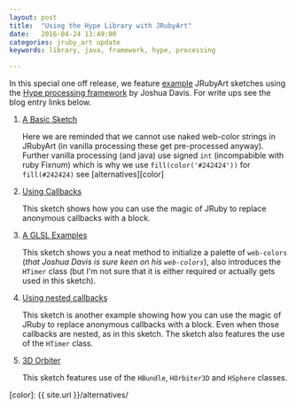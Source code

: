 ```yaml
---
layout: post
title:  "Using the Hype Library with JRubyArt"
date:   2016-04-24 13:49:00
categories: jruby_art update
keywords: library, java, framework, hype, processing

---
```

In this special one off release, we feature [example][] JRubyArt sketches using the [Hype processing framework][] by Joshua Davis. For write ups see the blog entry links below.

1. [A Basic Sketch](http://monkstone.github.io/jruby_art/update/2016/04/18/hype.html)

   Here we are reminded that we cannot use naked web-color strings in JRubyArt (in vanilla processing these get pre-processed anyway). Further vanilla processing (and java) use signed `int` (incompabible with ruby Fixnum) which is why we use `fill(color('#242424'))` for `fill(#242424)` see
   [alternatives][color]
2. [Using Callbacks](http://monkstone.github.io/jruby_art/update/2016/04/20/hype_advanced.html)

   This sketch shows how you can use the magic of JRuby to replace anonymous callbacks with a block.
3. [A GLSL Examples](http://monkstone.github.io/jruby_art/update/2016/04/22/hype_scanlines_glsl.html)

   This sketch shows you a neat method to initialize a palette of `web-colors` (_that Joshua Davis is sure keen on his `web-colors`_), also introduces the `HTimer` class (but I'm not sure that it is either required or actually gets used in this sketch).
4. [Using nested callbacks](http://monkstone.github.io/nested_callbacks)

   This sketch is another example showing how you can use the magic of JRuby to replace anonymous callbacks with a block. Even when those callbacks are nested, as in this sketch. The sketch also features the use of the `HTimer` class.
5. [3D Orbiter](http://monkstone.github.io/jruby_art/update/2016/04/23/orbiter.html)

   This sketch features use of the `HBundle`, `HOrbiter3D` and `HSphere` classes.

[example]:https://github.com/ruby-processing/samples4ruby-processing3/tree/master/external_library/java/hype
[Hype processing framework]:http://www.hypeframework.org/
[color]: {{ site.url }}/alternatives/